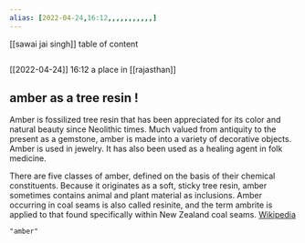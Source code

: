 ```yaml
---
alias: [2022-04-24,16:12,,,,,,,,,,,]
---
```

[[sawai jai singh]]
table of content
```toc
```

[[2022-04-24]] 16:12
a place in [[rajasthan]]
## amber as a tree resin !
Amber is fossilized tree resin that has been appreciated for its color and natural beauty since Neolithic times. Much valued from antiquity to the present as a gemstone, amber is made into a variety of decorative objects. Amber is used in jewelry. It has also been used as a healing agent in folk medicine.

There are five classes of amber, defined on the basis of their chemical constituents. Because it originates as a soft, sticky tree resin, amber sometimes contains animal and plant material as inclusions. Amber occurring in coal seams is also called resinite, and the term ambrite is applied to that found specifically within New Zealand coal seams.
[Wikipedia](https://en.wikipedia.org/wiki/Amber)
```query
"amber"
```